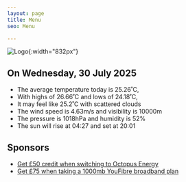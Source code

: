 ```yaml
---
layout: page
title: Menu
seo: Menu

---
```


![Logo](/images/logo.jpg){:width="832px"}

<!-- weather_marker starts -->
## On Wednesday, 30 July 2025

- The average temperature today is 25.26˚C,
- With highs of 26.66˚C and lows of 24.18˚C,
- It may feel like 25.2˚C with scattered clouds
- The wind speed is 4.63m/s and visibility is 10000m
- The pressure is 1018hPa and humidity is 52%
- The sun will rise at 04:27 and set at 20:01

<!-- weather_marker ends -->

## Sponsors

- [Get £50 credit when switching to Octopus Energy](https://bit.ly/3oD1nnS)
- [Get £75 when taking a 1000mb YouFibre broadband plan](https://aklam.io/91zWhU?)
